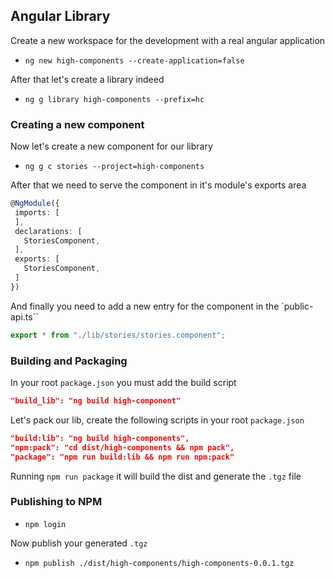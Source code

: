 ## Angular Library

Create a new workspace for the development with a real angular application

- `ng new high-components --create-application=false`

After that let's create a library indeed

- `ng g library high-components --prefix=hc`

### Creating a new component

Now let's create a new component for our library

- `ng g c stories --project=high-components`

After that we need to serve the component in it's module's exports area

```ts
@NgModule({
 imports: [
 ],
 declarations: [
   StoriesComponent,
 ],
 exports: [
   StoriesComponent,
 ]
})
```

And finally you need to add a new entry for the component in the `public-api.ts``

```ts
export * from "./lib/stories/stories.component";
```

### Building and Packaging

In your root `package.json` you must add the build script

```json
"build_lib": "ng build high-component"
```

Let's pack our lib, create the following scripts in your root `package.json`

```json
"build:lib": "ng build high-components",
"npm:pack": "cd dist/high-components && npm pack",
"package": "npm run build:lib && npm run npm:pack"
```

Running `npm run package` it will build the dist and generate the `.tgz` file


### Publishing to NPM

- `npm login`

Now publish your generated `.tgz`

- `npm publish ./dist/high-components/high-components-0.0.1.tgz`